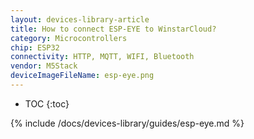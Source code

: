```yaml
---
layout: devices-library-article
title: How to connect ESP-EYE to WinstarCloud?
category: Microcontrollers
chip: ESP32
connectivity: HTTP, MQTT, WIFI, Bluetooth
vendor: M5Stack
deviceImageFileName: esp-eye.png
---
```


* TOC
{:toc}

{% include /docs/devices-library/guides/esp-eye.md %}
